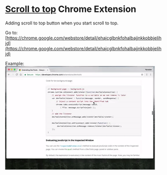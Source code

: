 # [Scroll to top](https://chrome.google.com/webstore/detail/ehajcglbnkfohalbajjnkkobbjelihjd) Chrome Extension

Adding scroll to top button when you start scroll to top.

Go to: [https://chrome.google.com/webstore/detail/ehajcglbnkfohalbajjnkkobbjelihjd](https://chrome.google.com/webstore/detail/ehajcglbnkfohalbajjnkkobbjelihjd)

Example:
![alt tag](https://raw.githubusercontent.com/peteychuk/scroll-to-top-chrome-extension/master/demo.gif)
